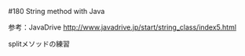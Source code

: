 #180 String method with Java

参考：JavaDrive
http://www.javadrive.jp/start/string_class/index5.html

splitメソッドの練習
